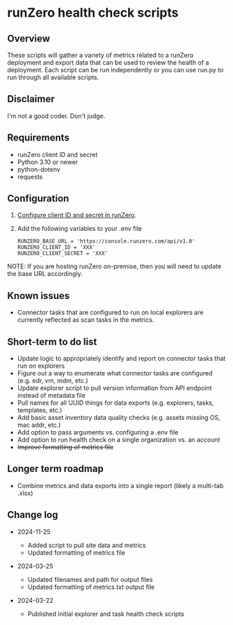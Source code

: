 # runZero health check scripts

## Overview
These scripts will gather a variety of metrics related to a runZero deployment and export data that can be used to review the health of a deployment. Each script can be run independently or you can use run.py to run through all available scripts. 

## Disclaimer
I'm not a good coder. Don't judge.

## Requirements
* runZero client ID and secret
* Python 3.10 or newer
* python-dotenv
* requests

## Configuration
1. [Configure client ID and secret in runZero](https://help.runzero.com/docs/leveraging-the-api/#api-client-credentials).
1. Add the following variables to your .env file

    ```
    RUNZERO_BASE_URL = 'https://console.runzero.com/api/v1.0'
    RUNZERO_CLIENT_ID = 'XXX'
    RUNZERO_CLIENT_SECRET = 'XXX'
    ```

  NOTE: If you are hosting runZero on-premise, then you will need to update the base URL accordingly. 

## Known issues
* Connector tasks that are configured to run on local explorers are currently reflected as scan tasks in the metrics.

## Short-term to do list
* Update logic to appropriately identify and report on connector tasks that run on explorers
* Figure out a way to enumerate what connector tasks are configured (e.g. edr, vm, mdm, etc.)
* Update explorer script to pull version information from API endpoint instead of metadata file
* Pull names for all UUID things for data exports (e.g. explorers, tasks, templates, etc.)
* Add basic asset inventory data quality checks (e.g. assets missing OS, mac addr, etc.)
* Add option to pass arguments vs. configuring a .env file
* Add option to run health check on a single organization vs. an account
* ~~Improve formatting of metrics file~~

## Longer term roadmap
* Combine metrics and data exports into a single report (likely a multi-tab .xlsx)

## Change log
* 2024-11-25
  * Added script to pull site data and metrics
  * Updated formatting of metrics file

* 2024-03-25
  * Updated filenames and path for output files
  * Updated formatting of metrics.txt output file

* 2024-03-22
  * Published initial explorer and task health check scripts